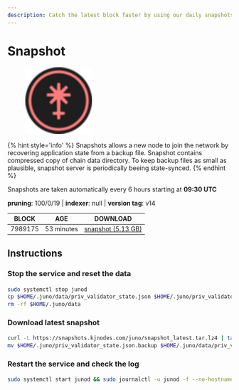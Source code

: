 ```yaml
---
description: Catch the latest block faster by using our daily snapshots.
---
```


# Snapshot

<figure><img src="https://raw.githubusercontent.com/kj89/cosmos-images/main/logos/juno.png" width="150" alt=""><figcaption></figcaption></figure>

{% hint style='info' %}
Snapshots allows a new node to join the network by recovering application state from a backup file. 
Snapshot contains compressed copy of chain data directory. To keep backup files as small as plausible, 
snapshot server is periodically beeing state-synced.
{% endhint %}

Snapshots are taken automatically every 6 hours starting at **09:30 UTC**

**pruning**: 100/0/19 | **indexer**: null | **version tag**: v14

| BLOCK             | AGE             | DOWNLOAD                                                                                            |
| ----------------- | --------------- | --------------------------------------------------------------------------------------------------- |
| 7989175 | 53 minutes | [snapshot (5.13 GB)](https://snapshots.kjnodes.com/juno/snapshot\_latest.tar.lz4) |

## Instructions

### Stop the service and reset the data

```bash
sudo systemctl stop junod
cp $HOME/.juno/data/priv_validator_state.json $HOME/.juno/priv_validator_state.json.backup
rm -rf $HOME/.juno/data
```

### Download latest snapshot

```bash
curl -L https://snapshots.kjnodes.com/juno/snapshot_latest.tar.lz4 | tar -Ilz4 -xf - -C $HOME/.juno
mv $HOME/.juno/priv_validator_state.json.backup $HOME/.juno/data/priv_validator_state.json
```

### Restart the service and check the log

```bash
sudo systemctl start junod && sudo journalctl -u junod -f --no-hostname -o cat
```
